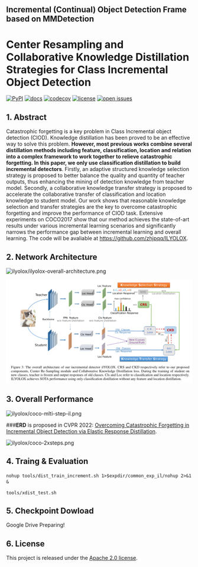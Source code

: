 ## Incremental (Continual) Object Detection Frame based on MMDetection

# Center Resampling and Collaborative Knowledge Distillation Strategies for Class Incremental Object Detection

[comment]: <> (MMDetection is an open source object detection toolbox based on PyTorch. It is)

[comment]: <> (a part of the [OpenMMLab]&#40;https://openmmlab.com/&#41; project.)

[comment]: <> (The master branch works with **PyTorch 1.5+**.)

[![PyPI](https://img.shields.io/pypi/v/mmdet)](https://pypi.org/project/mmdet)
[![docs](https://img.shields.io/badge/docs-latest-blue)](https://mmdetection.readthedocs.io/en/latest/)
[![codecov](https://codecov.io/gh/open-mmlab/mmdetection/branch/master/graph/badge.svg)](https://codecov.io/gh/open-mmlab/mmdetection)
[![license](https://img.shields.io/github/license/open-mmlab/mmdetection.svg)](https://github.com/open-mmlab/mmdetection/blob/master/LICENSE)
[![open issues](https://isitmaintained.com/badge/open/open-mmlab/mmdetection.svg)](https://github.com/open-mmlab/mmdetection/issues)


## 1. Abstract

[comment]: <> (Catastrophic forgetting is the key problem in Class Incremental Object Detection&#40;CIOD&#41; task. )

[comment]: <> (Knowledge distillation has been proved to be an effective way to solve this problem.However, )

[comment]: <> (most previous works need to combine several distillation methods including feature, )

[comment]: <> (classification, location and relation to work together. In this paper, we only use classification )

[comment]: <> (distillation to build incremental detector. First, an adaptive structured knowledge selection strategy )

[comment]: <> (is proposed to make a better trade-off between the quality and quantity of teacher outputs, thus enhancing )

[comment]: <> (the excavation of detection knowledge from teacher model. Second, a collaborative knowledge )

[comment]: <> (transfer strategy is proposed to accelerate the collaboratively transfer between classification and location from teacher model to student )

[comment]: <> (model. We demonstrate that the reasonable knowledge selection and transfer strategy are the keys to overcome )

[comment]: <> (catastrophic forgetting for CIOD task. Extensive experiments conducted on COCO2017 demonstrate )

[comment]: <> (that our method achieves state-of-the-art results under various scenarios, which gives remarkable )

[comment]: <> (improvements by large margins than the previous best results. Code is available at https://github.com/zhjpqq/ILYOLOX.)

Catastrophic forgetting is a key problem in Class Incremental object detection (CIOD). Knowledge distillation 
has been proved to be an effective way to solve this problem. **However, most previous works combine several 
distillation methods including feature, classification, location and relation into a complex framework to work together to 
relieve catastrophic forgetting. In this paper, 
we only use classification distillation to build incremental detectors**. Firstly, an adaptive structured knowledge 
selection strategy is proposed to better balance the quality and quantity of teacher outputs, thus enhancing the 
mining of detection knowledge from teacher model. Secondly, a collaborative knowledge transfer strategy is 
proposed to accelerate the collaborative transfer of classification and location knowledge to student model. 
Our work shows that reasonable knowledge selection and transfer strategies are the key to overcome catastrophic 
forgetting and improve the performance of CIOD task. Extensive experiments on COCO2017 show that our method achieves 
the state-of-art results under various incremental learning scenarios and significantly narrows the performance gap 
between incremental learning and overall learning. The code will be avaliable at https://github.com/zhjpqq/ILYOLOX.

## 2. Network Architecture

![ilyolox/ilyolox-overall-architecture.png](https://img-blog.csdnimg.cn/67a88f7bf1be4dbca3fe6812bed37d66.png)

![ilyolox/ilyolox-overall-architecture.png](ilyolox/ilyolox-overall-architecture.png)


## 3. Overall Performance

[comment]: <> (![ilyolox/coco-mlti-step-il.png]&#40;ilyolox/coco-mlti-step-il.png&#41;)

![ilyolox/coco-mlti-step-il.png](https://img-blog.csdnimg.cn/7bfdfd09c9904baeb500da93eb8ff12b.png)


###**ERD** is proposed in CVPR 2022: [Overcoming Catastrophic Forgetting in Incremental Object Detection via Elastic Response Distillation](https://arxiv.org/abs/2204.02136).


[comment]: <> (![ilyolox/coco-2xsteps.png]&#40;ilyolox/coco-2xsteps.png&#41;)

![ilyolox/coco-2xsteps.png](https://img-blog.csdnimg.cn/49e0ffa12cb245f19688ebce53cf5070.png)


## 4. Traing & Evaluation

```
nohup tools/dist_train_increment.sh 1>$expdir/common_exp_il/nohup 2>&1 &
```

```
tools/xdist_test.sh
```

## 5. Checkpoint Dowload

Google Drive Preparing!  


## 6. License

This project is released under the [Apache 2.0 license](LICENSE).
